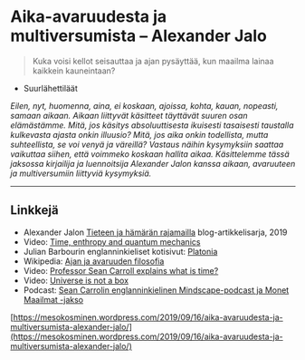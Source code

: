 # Aika-avaruudesta ja multiversumista – Alexander Jalo

> Kuka voisi kellot seisauttaa ja ajan pysäyttää, kun maailma lainaa kaikkein kauneintaan? - Suurlähettiläät

_Eilen, nyt, huomenna, aina, ei koskaan, ajoissa, kohta, kauan, nopeasti, samaan aikaan. Aikaan liittyvät käsitteet täyttävät suuren osan elämästämme. Mitä, jos käsitys absoluuttisesta ikuisesti tasaisesti taustalla kulkevasta ajasta onkin illuusio? Mitä, jos aika onkin todellista, mutta suhteellista, se voi venyä ja väreillä? Vastaus näihin kysymyksiin saattaa vaikuttaa siihen, että voimmeko koskaan hallita aikaa. Käsittelemme tässä jaksossa kirjailija ja luennoitsija Alexander Jalon kanssa aikaan, avaruuteen ja multiversumiin liittyviä kysymyksiä._

---

## Linkkejä

* Alexander Jalon [Tieteen ja hämärän rajamailla](https://alexjalo.blogspot.com/2019/) blog-artikkelisarja, 2019
* Video: [Time, enthropy and quantum mechanics](https://www.youtube.com/watch?v=fyQDVFkOqT4)
* Julian Barbourin englanninkieliset kotisivut: [Platonia](http://www.platonia.com/)
* Wikipedia: [Ajan ja avaruuden filosofia](https://fi.wikipedia.org/wiki/Ajan_ja_avaruuden_filosofia)
* Video: [Professor Sean Carroll explains what is time?](https://www.youtube.com/watch?v=MAScJvxCy2Y)
* Video: [Universe is not a box](https://www.edge.org/conversation/julian_barbour-the-universe-is-not-in-a-box)
* Podcast: [Sean Carrolin englanninkielinen Mindscape-podcast ja Monet Maailmat -jakso](https://www.preposterousuniverse.com/podcast/2019/07/15/55-a-conversation-with-rob-reid-on-quantum-mechanics-and-many-worlds/)

[https://mesokosminen.wordpress.com/2019/09/16/aika-avaruudesta-ja-multiversumista-alexander-jalo/](https://mesokosminen.wordpress.com/2019/09/16/aika-avaruudesta-ja-multiversumista-alexander-jalo/)

